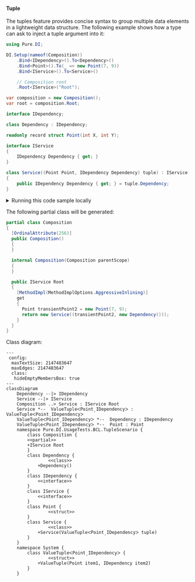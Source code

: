 #### Tuple

The tuples feature provides concise syntax to group multiple data elements in a lightweight data structure. The following example shows how a type can ask to inject a tuple argument into it:


```c#
using Pure.DI;

DI.Setup(nameof(Composition))
    .Bind<IDependency>().To<Dependency>()
    .Bind<Point>().To(_ => new Point(7, 9))
    .Bind<IService>().To<Service>()

    // Composition root
    .Root<IService>("Root");

var composition = new Composition();
var root = composition.Root;

interface IDependency;

class Dependency : IDependency;

readonly record struct Point(int X, int Y);

interface IService
{
    IDependency Dependency { get; }
}

class Service((Point Point, IDependency Dependency) tuple) : IService
{
    public IDependency Dependency { get; } = tuple.Dependency;
}
```

<details>
<summary>Running this code sample locally</summary>

- Make sure you have the [.NET SDK 9.0](https://dotnet.microsoft.com/en-us/download/dotnet/9.0) or later is installed
```bash
dotnet --list-sdk
```
- Create a net9.0 (or later) console application
```bash
dotnet new console -n Sample
```
- Add reference to NuGet package
  - [Pure.DI](https://www.nuget.org/packages/Pure.DI)
```bash
dotnet add package Pure.DI
```
- Copy the example code into the _Program.cs_ file

You are ready to run the example 🚀
```bash
dotnet run
```

</details>

The following partial class will be generated:

```c#
partial class Composition
{
  [OrdinalAttribute(256)]
  public Composition()
  {
  }

  internal Composition(Composition parentScope)
  {
  }

  public IService Root
  {
    [MethodImpl(MethodImplOptions.AggressiveInlining)]
    get
    {
      Point transientPoint2 = new Point(7, 9);
      return new Service((transientPoint2, new Dependency()));
    }
  }
}
```

Class diagram:

```mermaid
---
 config:
  maxTextSize: 2147483647
  maxEdges: 2147483647
  class:
   hideEmptyMembersBox: true
---
classDiagram
	Dependency --|> IDependency
	Service --|> IService
	Composition ..> Service : IService Root
	Service *--  ValueTupleᐸPointˏIDependencyᐳ : ValueTupleᐸPointˏIDependencyᐳ
	ValueTupleᐸPointˏIDependencyᐳ *--  Dependency : IDependency
	ValueTupleᐸPointˏIDependencyᐳ *--  Point : Point
	namespace Pure.DI.UsageTests.BCL.TupleScenario {
		class Composition {
		<<partial>>
		+IService Root
		}
		class Dependency {
				<<class>>
			+Dependency()
		}
		class IDependency {
			<<interface>>
		}
		class IService {
			<<interface>>
		}
		class Point {
				<<struct>>
		}
		class Service {
				<<class>>
			+Service(ValueTupleᐸPointˏIDependencyᐳ tuple)
		}
	}
	namespace System {
		class ValueTupleᐸPointˏIDependencyᐳ {
				<<struct>>
			+ValueTuple(Point item1, IDependency item2)
		}
	}
```

